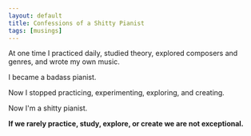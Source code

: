 ```yaml
---
layout: default
title: Confessions of a Shitty Pianist
tags: [musings]
---
```

At one time I practiced daily, studied theory, explored composers and genres, and wrote my own music.

I became a badass pianist.

Now I stopped practicing, experimenting, exploring, and creating.

Now I\'m a shitty pianist.

**If we rarely practice, study, explore, or create we are not exceptional.**
